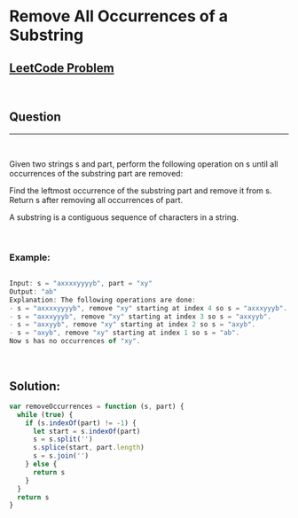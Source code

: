 # Remove All Occurrences of a Substring

[1]: https://leetcode.com/problems/remove-all-occurrences-of-a-substring/

## [LeetCode Problem][1]

&nbsp;

## Question

---

&nbsp;

Given two strings s and part, perform the following operation on s until all occurrences of the substring part are removed:

Find the leftmost occurrence of the substring part and remove it from s.
Return s after removing all occurrences of part.

A substring is a contiguous sequence of characters in a string.

&nbsp;

### **Example:**

<!-- code below -->

```javascript

Input: s = "axxxxyyyyb", part = "xy"
Output: "ab"
Explanation: The following operations are done:
- s = "axxxxyyyyb", remove "xy" starting at index 4 so s = "axxxyyyb".
- s = "axxxyyyb", remove "xy" starting at index 3 so s = "axxyyb".
- s = "axxyyb", remove "xy" starting at index 2 so s = "axyb".
- s = "axyb", remove "xy" starting at index 1 so s = "ab".
Now s has no occurrences of "xy".

```

&nbsp;

## **Solution:**

<!-- code below -->

```javascript
var removeOccurrences = function (s, part) {
  while (true) {
    if (s.indexOf(part) != -1) {
      let start = s.indexOf(part)
      s = s.split('')
      s.splice(start, part.length)
      s = s.join('')
    } else {
      return s
    }
  }
  return s
}
```
